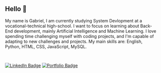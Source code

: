 ## Hello 👋
<p> My name is Gabriel, I am currently studying System Devlopment at a vocational-technical high-school. I want to focus on learning about Back-End development, mainly Artificial Intelligence and Machine Learning. I love spending time challenging myself with coding projects, and I'm capable of adapting to new challenges and projects. My main skills are: English, Python, HTML, CSS, JavaScript, MySQL. </p>
<br>

[![LinkedIn Badge](https://img.shields.io/badge/LinkedIn-0077B5?style=for-the-badge&logo=linkedin&logoColor=white)](linkedin.com/in/gabriel-azanha-balan-7b23b52b6/)
[![Portfolio Badge](https://img.shields.io/badge/Portfolio-1d803e?style=for-the-badge)](https://nalabportfolio.netlify.app)
